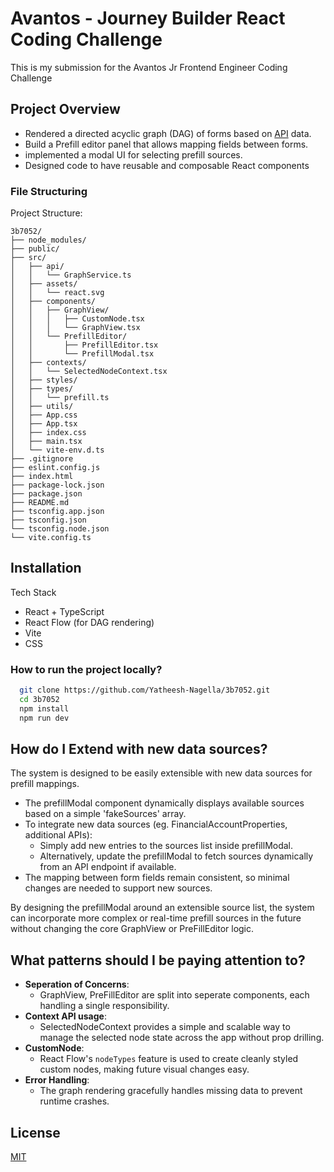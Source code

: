 
# Avantos - Journey Builder React Coding Challenge

This is my submission for the Avantos Jr Frontend Engineer Coding Challenge

## Project Overview
- Rendered a directed acyclic graph (DAG) of forms based on [API](https://api.avantos-dev.io/docs#/operations/action-blueprint-graph-get) data.
- Build a Prefill editor panel that allows mapping fields between forms.
- implemented a modal UI for selecting prefill sources.
- Designed code to have reusable and composable React components

### File Structuring

Project Structure:

```
3b7052/
├── node_modules/
├── public/
├── src/
│   ├── api/
│   │   └── GraphService.ts
│   ├── assets/
│   │   └── react.svg
│   ├── components/
│   │   ├── GraphView/
│   │   │   ├── CustomNode.tsx
│   │   │   └── GraphView.tsx
│   │   └── PrefillEditor/
│   │       ├── PrefillEditor.tsx
│   │       └── PrefillModal.tsx
│   ├── contexts/
│   │   └── SelectedNodeContext.tsx
│   ├── styles/
│   ├── types/
│   │   └── prefill.ts
│   ├── utils/
│   ├── App.css
│   ├── App.tsx
│   ├── index.css
│   ├── main.tsx
│   └── vite-env.d.ts
├── .gitignore
├── eslint.config.js
├── index.html
├── package-lock.json
├── package.json
├── README.md
├── tsconfig.app.json
├── tsconfig.json
└── tsconfig.node.json
└── vite.config.ts
```
## Installation

Tech Stack
- React + TypeScript
- React Flow (for DAG rendering)
- Vite 
- CSS

### How to run the project locally?

```bash
  git clone https://github.com/Yatheesh-Nagella/3b7052.git
  cd 3b7052
  npm install 
  npm run dev
```
    
## How do I Extend with new data sources?

The system is designed to be easily extensible with new data sources for prefill mappings.
- The prefillModal component dynamically displays available sources based on a simple 'fakeSources' array.
- To integrate new data sources (eg. FinancialAccountProperties, additional APIs):
  - Simply add new entries to the sources list inside prefillModal.
  - Alternatively, update the prefillModal to fetch sources dynamically from an API endpoint if available.
- The mapping between form fields remain consistent, so minimal changes are needed to support new sources.

By designing the prefillModal around an extensible source list, the system can incorporate more complex or real-time prefill sources in the future without changing the core GraphView or PreFillEditor logic.
## What patterns should I be paying attention to?
- **Seperation of Concerns**:
  - GraphView, PreFillEditor are split into seperate components, each handling a single responsibility.
- **Context API usage**:
  - SelectedNodeContext provides a simple and scalable way to manage the selected node state across the app without prop drilling.
- **CustomNode**:
  - React Flow's `nodeTypes` feature is used to create cleanly styled custom nodes, making future visual changes easy.
- **Error Handling**:
  - The graph rendering gracefully handles missing data to prevent runtime crashes.


## License

[MIT](https://choosealicense.com/licenses/mit/)


